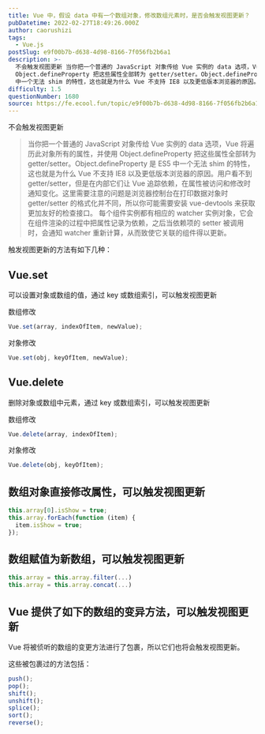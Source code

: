 ```yaml
---
title: Vue 中，假设 data 中有一个数组对象，修改数组元素时，是否会触发视图更新？
pubDatetime: 2022-02-27T18:49:26.000Z
author: caorushizi
tags:
  - Vue.js
postSlug: e9f00b7b-d638-4d98-8166-7f056fb2b6a1
description: >-
  不会触发视图更新 当你把一个普通的 JavaScript 对象传给 Vue 实例的 data 选项，Vue 将遍历此对象所有的属性，并使用
  Object.defineProperty 把这些属性全部转为 getter/setter。Object.defineProperty 是 ES5
  中一个无法 shim 的特性，这也就是为什么 Vue 不支持 IE8 以及更低版本浏览器的原因。用户看不到 ge
difficulty: 1.5
questionNumber: 1680
source: https://fe.ecool.fun/topic/e9f00b7b-d638-4d98-8166-7f056fb2b6a1
---
```


不会触发视图更新

> 当你把一个普通的 JavaScript 对象传给 Vue 实例的 data 选项，Vue 将遍历此对象所有的属性，并使用 Object.defineProperty 把这些属性全部转为 getter/setter。Object.defineProperty 是 ES5 中一个无法 shim 的特性，这也就是为什么 Vue 不支持 IE8 以及更低版本浏览器的原因。用户看不到 getter/setter，但是在内部它们让 Vue 追踪依赖，在属性被访问和修改时通知变化。这里需要注意的问题是浏览器控制台在打印数据对象时 getter/setter 的格式化并不同，所以你可能需要安装 vue-devtools 来获取更加友好的检查接口。 每个组件实例都有相应的 watcher 实例对象，它会在组件渲染的过程中把属性记录为依赖，之后当依赖项的 setter 被调用时，会通知 watcher 重新计算，从而致使它关联的组件得以更新。

触发视图更新的方法有如下几种：

## Vue.set

可以设置对象或数组的值，通过 key 或数组索引，可以触发视图更新

数组修改

```js
Vue.set(array, indexOfItem, newValue);
```

对象修改

```js
Vue.set(obj, keyOfItem, newValue);
```

## Vue.delete

删除对象或数组中元素，通过 key 或数组索引，可以触发视图更新

数组修改

```js
Vue.delete(array, indexOfItem);
```

对象修改

```js
Vue.delete(obj, keyOfItem);
```

## 数组对象直接修改属性，可以触发视图更新

```js
this.array[0].isShow = true;
this.array.forEach(function (item) {
  item.isShow = true;
});
```

## 数组赋值为新数组，可以触发视图更新

```js
this.array = this.array.filter(...)
this.array = this.array.concat(...)
```

## Vue 提供了如下的数组的变异方法，可以触发视图更新

Vue 将被侦听的数组的变更方法进行了包裹，所以它们也将会触发视图更新。

这些被包裹过的方法包括：

```js
push();
pop();
shift();
unshift();
splice();
sort();
reverse();
```
